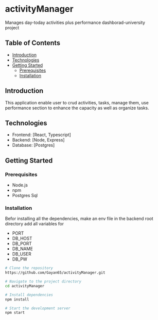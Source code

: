 # activityManager
Manages day-today activities plus performance dashborad-university project

## Table of Contents

- [Introduction](#introduction)
- [Technologies](#technologies)
- [Getting Started](#getting-started)
  - [Prerequisites](#prerequisites)
  - [Installation](#installation)

## Introduction

This application enable user to crud activities, tasks, manage them, use performance section to enhance the capacity as well as organize tasks. 

## Technologies

- Frontend: [React, Typescript]
- Backend: [Node, Express]
- Database: [Postgres]

## Getting Started

### Prerequisites

- Node.js
- npm
- Postgres Sql

### Installation

Befor installing all the dependencies, make an env file in the backend root directory add all variables for
- PORT
- DB_HOST
- DB_PORT
- DB_NAME
- DB_USER
- DB_PW

```bash
# Clone the repository
https://github.com/Gayan65/activityManager.git

# Navigate to the project directory
cd activityManager

# Install dependencies
npm install

# Start the development server
npm start
